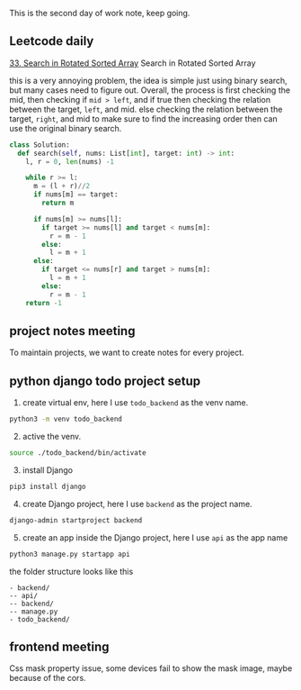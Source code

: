 This is the second day of work note, keep going.

## Leetcode daily

[33. Search in Rotated Sorted Array](https://leetcode.com/problems/search-in-rotated-sorted-array/description/) Search in Rotated Sorted Array

this is a very annoying problem, the idea is simple just using binary search, but many cases need to figure out.
Overall, the process is first checking the mid, then checking if `mid > left`, and if true then checking the relation between the target, `left`, and mid. else checking the relation between the target, `right`, and mid to make sure to find the increasing order then can use the original binary search.

```py
class Solution:
  def search(self, nums: List[int], target: int) -> int:
    l, r = 0, len(nums) -1

    while r >= l:
      m = (l + r)//2
      if nums[m] == target:
        return m

      if nums[m] >= nums[l]:
        if target >= nums[l] and target < nums[m]:
          r = m - 1
        else:
          l = m + 1
      else:
        if target <= nums[r] and target > nums[m]:
          l = m + 1
        else:
          r = m - 1
    return -1
```

## project notes meeting

To maintain projects, we want to create notes for every project.

## python django todo project setup

1. create virtual env, here I use `todo_backend` as the venv name.

```bash
python3 -m venv todo_backend
```

2. active the venv.

```bash
source ./todo_backend/bin/activate
```

3. install Django

```bash
pip3 install django
```

4. create Django project, here I use `backend` as the project name.

```bash
django-admin startproject backend
```

5. create an app inside the Django project, here I use `api` as the app name

```bash
python3 manage.py startapp api
```

the folder structure looks like this

```
- backend/
-- api/
-- backend/
-- manage.py
- todo_backend/
```

## frontend meeting

Css mask property issue, some devices fail to show the mask image, maybe because of the cors.

